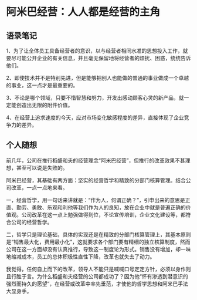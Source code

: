 
# 阿米巴经营：人人都是经营的主角

## 语录笔记

1、为了让全体员工具备经营者的意识，以与经营者相同水准的思想投入工作，就要尽可能公开企业的有关信息，并且毫无保留地将经营者的烦扰、困惑，统统告诉他们。

2、即使技术并不是特别先进，但是能够把别人也能做的普通的事业做成一个卓越的事业，这一点才是最重要的。

3、不论是哪个领域，只要不惜智慧和努力，开发出感动顾客心灵的新产品，就一定能创造出无限的附件价值。

4、在经营上追求速度的今天，应对市场变化敏感程度的差异，直接体现了企业竞争力的差异。

## 个人随想

前几年，公司在推行稻盛和夫的经营理念“阿米巴经营”，但推行的改革效果不甚理想，甚至可以说是失败的。

阿米巴经营，其基础有两方面：坚实的经营哲学和精致的分部门核算管理。结合公司改革，一点一点地来看。

一，经营哲学，用一句话来讲就是：“作为人，何谓正确？”，引申出来的意思是正直、勤劳、勇敢、乐观和利他等我们作为人的良知，放在企业中就是普遍正确的价值观。公司改革在这一点上勉强做得到位，不论宣传培训，企业文化建设等，都符合公司的经营哲学。

二，哲学只是理论基础，具体的实现还是在精致的分部门核算管理上，其基本原则是“销售最大化，费用最小化”，这就要求各个部门要有精细的独立核算制度，然而公司在这一方面却没有认真推行，导致这一制度论为形式。销售没有增加，却一味地缩减成本，员工的总体积极性直性下降，改革也就失去了动力。

我觉得，任何自上而下的改革，领导人不能只是喊喊口号定定方针，必须以身作则且行胜于言。为什么稻盛和夫经营的公司都成功了？因为他“怀有渗透到潜意识的强烈而持久的愿望”，在经营或改革中率先垂范，才使他的哲学思想和阿米巴手法大显身手。